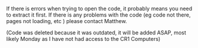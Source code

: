 If there is errors when trying to open the code, it probably means you need to extract it first. 
If there is any problems with the code (eg code not there, pages not loading, etc ) please contact Matthew.

(Code was deleted because it was outdated, it will be added ASAP, most likely Monday as I have not had access to the CR1 Computers)
